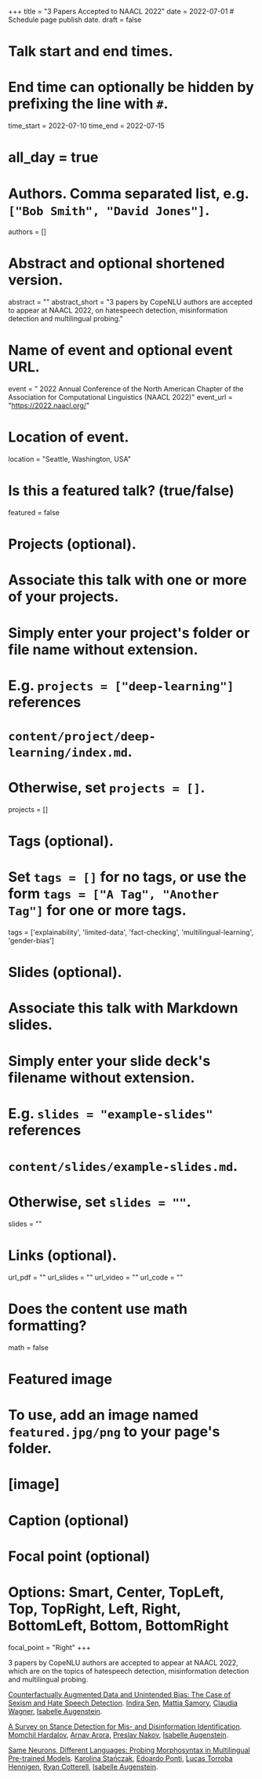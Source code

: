 +++
title = "3 Papers Accepted to NAACL 2022"
date = 2022-07-01  # Schedule page publish date.
draft = false

# Talk start and end times.
#   End time can optionally be hidden by prefixing the line with `#`.
time_start = 2022-07-10
time_end = 2022-07-15
# all_day = true

# Authors. Comma separated list, e.g. `["Bob Smith", "David Jones"]`.
authors = []

# Abstract and optional shortened version.
abstract = ""
abstract_short = "3 papers by CopeNLU authors are accepted to appear at NAACL 2022, on hatespeech detection, misinformation detection and multilingual probing."

# Name of event and optional event URL.
event = " 2022 Annual Conference of the North American Chapter of the Association for Computational Linguistics (NAACL 2022)"
event_url = "https://2022.naacl.org/"

# Location of event.
location = "Seattle, Washington, USA"

# Is this a featured talk? (true/false)
featured = false

# Projects (optional).
#   Associate this talk with one or more of your projects.
#   Simply enter your project's folder or file name without extension.
#   E.g. `projects = ["deep-learning"]` references 
#   `content/project/deep-learning/index.md`.
#   Otherwise, set `projects = []`.
projects = []

# Tags (optional).
#   Set `tags = []` for no tags, or use the form `tags = ["A Tag", "Another Tag"]` for one or more tags.
tags = ['explainability', 'limited-data', 'fact-checking', 'multilingual-learning', 'gender-bias']

# Slides (optional).
#   Associate this talk with Markdown slides.
#   Simply enter your slide deck's filename without extension.
#   E.g. `slides = "example-slides"` references 
#   `content/slides/example-slides.md`.
#   Otherwise, set `slides = ""`.
slides = ""

# Links (optional).
url_pdf = ""
url_slides = ""
url_video = ""
url_code = ""

# Does the content use math formatting?
math = false

# Featured image
# To use, add an image named `featured.jpg/png` to your page's folder. 
# [image]
  # Caption (optional)

  # Focal point (optional)
  # Options: Smart, Center, TopLeft, Top, TopRight, Left, Right, BottomLeft, Bottom, BottomRight
  focal_point = "Right"
+++

3 papers by CopeNLU authors are accepted to appear at NAACL 2022, which are on the topics of hatespeech detection, misinformation detection and multilingual probing.

<a href="/publication/2022_naacl_sen/">Counterfactually Augmented Data and Unintended Bias: The Case of Sexism and Hate Speech Detection</a>.
<a href="/authors/indira-sen/">Indira Sen</a>, <a href="/authors/mattia-samory">Mattia Samory</a>, <a href="/authors/claudia-wagner/">Claudia Wagner</a>, <a href="/authors/isabelle-augenstein/">Isabelle Augenstein</a>.

<a href="/publication/2022_naacl_hardalov/">A Survey on Stance Detection for Mis- and Disinformation Identification</a>.
<a href="/authors/momchil-hardalov/">Momchil Hardalov</a>, <a href="/authors/arnav-arora/">Arnav Arora</a>, <a href="/authors/preslav-nakov/"> Preslav Nakov</a>, <a href="/authors/isabelle-augenstein/">Isabelle Augenstein</a>.

<a href="/publication/2022_naacl_stanczak/">Same Neurons, Different Languages: Probing Morphosyntax in Multilingual Pre-trained Models</a>.
<a href="/authors/karolina-sta%C5%84czak/">Karolina Stańczak</a>, <a href="/authors/edoardo-ponti/">Edoardo Ponti</a>, <a href="/authors/lucas-torroba-hennigen/">Lucas Torroba Hennigen</a>, <a href="/ryan-cotterell/">Ryan Cotterell</a>, <a href="/authors/isabelle-augenstein/">Isabelle Augenstein</a>.
